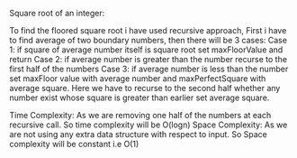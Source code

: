 Square root of an integer:

To find the floored square root i have used recursive approach, First i have to find average of two boundary numbers, then there will be 3 cases:
Case 1:
    if square of average number itself is square root set maxFloorValue and return
Case 2:
    if average number is greater than the number recurse to the first half of the numbers
Case 3:
    if average number is less than the number set maxFloor value with average number and maxPerfectSquare with average square.
    Here we have to recurse to the second half whether any number exist whose square is greater than earlier set average square.

Time Complexity: As we are removing one half of the numbers at each recursive call. So time complexity will be O(logn)
Space Complexity: As we are not using any extra data structure with respect to input. So Space complexity will be constant i.e O(1)
